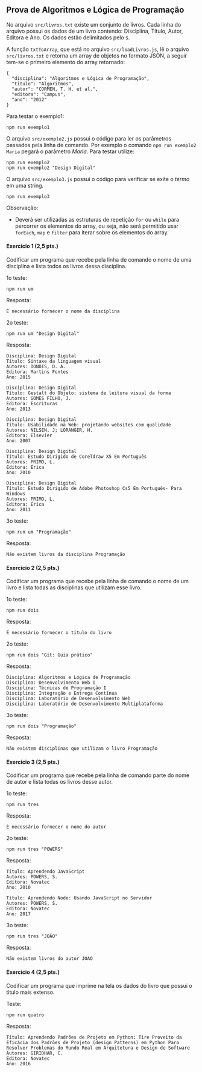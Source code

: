 ## Prova de Algoritmos e Lógica de Programação

No arquivo `src/livros.txt` existe um conjunto de livros. Cada linha do arquivo possui os dados de um livro contendo: Disciplina, Título, Autor, Editora e Ano. Os dados estão delimitados pelo `$`.

A função `txtToArray`, que está no arquivo `src/loadLivros.js`, lê o arquivo `src/livros.txt` e retorna um array de objetos no formato JSON, a seguir tem-se o primeiro elemento do array retornado: 
```
{
  "disciplina": "Algoritmos e Lógica de Programação",
  "titulo": "Algoritmos",
  "autor": "CORMEN, T. H. et al.",
  "editora": "Campus",
  "ano": "2012"
}
```
Para testar o exemplo1:
```
npm run exemplo1
```

O arquivo `src/exemplo2.js` possui o código para ler os parâmetros passados pela linha de comando. Por exemplo o comando `npm run exemplo2 Maria` pegará o parâmetro _Maria_.
Para testar utilize:
```
npm run exemplo2
npm run exemplo2 "Design Digital"
```

O arquivo `src/exemplo3.js` possui o código para verificar se exite o _termo_ em uma string.
```
npm run exemplo3
```

Observação:
- Deverá ser utilizadas as estruturas de repetição `for` ou `while` para percorrer os elementos do array, ou seja, não será permitido usar `forEach`, `map` e `filter` para iterar sobre os elementos do array.

#### Exercício 1 (2,5 pts.)
Codificar um programa que recebe pela linha de comando o nome de uma disciplina e lista todos os livros dessa disciplina.

1o teste:
```
npm run um
```
Resposta:
```
É necessário fornecer o nome da disciplina
```
2o teste:
```
npm run um "Design Digital"
```
Resposta:
```
Disciplina: Design Digital
Título: Sintaxe da linguagem visual
Autores: DONDIS, D. A.
Editora: Martins Fontes
Ano: 2015

Disciplina: Design Digital
Título: Gestalt do Objeto: sistema de leitura visual da forma
Autores: GOMES FILHO, J.
Editora: Escrituras
Ano: 2013

Disciplina: Design Digital
Título: Usabilidade na Web: projetando websites com qualidade
Autores: NILSEN, J; LORANGER, H.
Editora: Elsevier
Ano: 2007

Disciplina: Design Digital
Título: Estudo Dirigido de Coreldraw X5 Em Português
Autores: PRIMO, L.
Editora: Érica
Ano: 2010

Disciplina: Design Digital
Título: Estudo Dirigido de Adobe Photoshop Cs5 Em Português- Para Windows
Autores: PRIMO, L.
Editora: Érica
Ano: 2011
```
3o teste:
```
npm run um "Programação"
```
Resposta:
```
Não existem livros da disciplina Programação
```


#### Exercício 2 (2,5 pts.)
Codificar um programa que recebe pela linha de comando o nome de um livro e lista todas as disciplinas que utilizam esse livro.

1o teste:
```
npm run dois
```
Resposta:
```
É necessário fornecer o título do livro
```
2o teste:
```
npm run dois "Git: Guia prático"
```
Resposta:
```
Disciplina: Algoritmos e Lógica de Programação
Disciplina: Desenvolvimento Web I
Disciplina: Técnicas de Programação I
Disciplina: Integração e Entrega Contínua
Disciplina: Laboratório de Desenvolvimento Web
Disciplina: Laboratório de Desenvolvimento Multiplataforma
```
3o teste:
```
npm run dois "Programação"
```
Resposta:
```
Não existem disciplinas que utilizam o livro Programação
```


#### Exercício 3 (2,5 pts.)
Codificar um programa que recebe pela linha de comando parte do nome de autor e lista todas os livros desse autor.

1o teste:
```
npm run tres
```
Resposta:
```
É necessário fornecer o nome do autor
```
2o teste:
```
npm run tres "POWERS"
```
Resposta:
```
Título: Aprendendo JavaScript
Autores: POWERS, S.
Editora: Novatec
Ano: 2010

Título: Aprendendo Node: Usando JavaScript no Servidor
Autores: POWERS, S.
Editora: Novatec
Ano: 2017
```
3o teste:
```
npm run tres "JOÃO"
```
Resposta:
```
Não existem livros do autor JOÃO
```


#### Exercício 4 (2,5 pts.)
Codificar um programa que imprime na tela os dados do livro que possui o título mais extenso.

Teste:
```
npm run quatro
```
Resposta:
```
Título: Aprendendo Padrões de Projeto em Python: Tire Proveito da Eficácia dos Padrões de Projeto (design Patterns) em Python Para Resolver Problemas do Mundo Real em Arquitetura e Design de Software
Autores: GIRIDHAR, C.
Editora: Novatec
Ano: 2016
```

